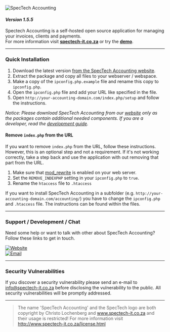 ![SpecTech Accounting](http://www.spectech-it.co.za/assets/images/accounting-logo-400x156.png)
#### _Version 1.5.5_

Spectech Accounting is a self-hosted open source application for managing your invoices, clients and payments.    
For more information visit __[spectech-it.co.za](http://www.spectech-it.co.za)__ or try the __[demo](http://demoacc.spectech-it.co.za/)__.

---

### Quick Installation

1. Download the latest version [from the SpecTech Accounting website](http://www.spectech-it.co.za/downloads.html).
2. Extract the package and copy all files to your webserver / webspace.
3. Make a copy of the `ipconfig.php.example` file and rename this copy to `ipconfig.php`.
4. Open the `ipconfig.php` file and add your URL like specified in the file.
5. Open `http://your-accounting-domain.com/index.php/setup` and follow the instructions.


_Notice: Please download SpecTech Accounting from our [website](http://www.spectech-it.co.za/downloads.html) only as the packages contain additional needed components. If you are a developer, read the [development guide](DEVELOPMENT.md)._

#### Remove `index.php` from the URL

If you want to remove `index.php` from the URL, follow these instructions. However, this is an optional step and not a requirement. If it's not working correctly, take a step back and use the application with out removing that part from the URL.

1. Make sure that [mod_rewrite](https://stackoverflow.com/questions/869092/how-to-enable-mod-rewrite-for-apache-2-2/5758551#5758551) is enabled on your web server.
2. Set the `REMOVE_INDEXPHP` setting in your `ipconfig.php` to `true`.
3. Rename the `htaccess` file to `.htaccess`

If you want to install SpecTech Accounting in a subfolder (e.g. `http://your-accounting-domain.com/accounting/`) you have to change the `ipconfig.php` and `.htaccess` file. The instructions can be found within the files.

---

### Support / Development / Chat

Need some help or want to talk with other about SpecTech Accounting? Follow these links to get in touch.

[![Website](https://img.shields.io/badge/Help-Website-red.svg)](http://www.spectech-it.co.za/contact.html)  
[![Email](https://img.shields.io/badge/Help-Email-red.svg)](mailto:info@spectech-it.co.za) 

---

### Security Vulnerabilities

If you discover a security vulnerability please send an e-mail to info@spectech-it.co.za before disclosing the vulnerability to the public.
All security vulnerabilities will be promptly addressed.

---

> The name 'SpecTech Accounting' and the SpecTech logo are both copyright by Christo Lochenberg and www.spectech-it.co.za
and their usage is restricted! For more information visit http://www.spectech-it.co.za/license.html
